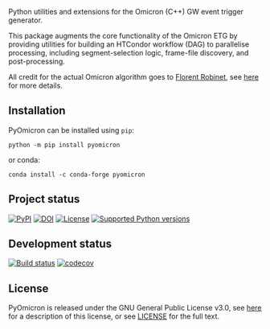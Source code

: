 Python utilities and extensions for the Omicron (C++) GW event trigger generator.

This package augments the core functionality of the Omicron ETG by providing utilities for building an HTCondor workflow (DAG) to parallelise processing, including segment-selection logic, frame-file discovery, and post-processing.

All credit for the actual Omicron algorithm goes to [Florent Robinet](//github.com/FlorentRobinet/), see [here](http://virgo.in2p3.fr/GWOLLUM/v2r2/index.html?Main) for more details.

## Installation

PyOmicron can be installed using `pip`:

```shell
python -m pip install pyomicron
```

or conda:

```shell
conda install -c conda-forge pyomicron
```

## Project status

[![PyPI](https://badge.fury.io/py/pyomicron.svg)](http://badge.fury.io/py/pyomicron)
[![DOI](https://zenodo.org/badge/53675102.svg)](https://zenodo.org/badge/latestdoi/53675102)
[![License](https://img.shields.io/pypi/l/pyomicron.svg)](https://choosealicense.com/licenses/gpl-3.0/)
[![Supported Python versions](https://img.shields.io/pypi/pyversions/pyomicron.svg)](https://pypi.org/project/pyomicron/)

## Development status

[![Build status](https://github.com/gwpy/pyomicron/actions/workflows/build.yml/badge.svg?branch=master)](https://github.com/gwpy/pyomicron/actions/workflows/build.yml)
[![codecov](https://codecov.io/gh/gwpy/pyomicron/branch/master/graph/badge.svg)](https://codecov.io/gh/gwpy/pyomicron)

## License

PyOmicron is released under the GNU General Public License v3.0, see [here](https://choosealicense.com/licenses/gpl-3.0/) for a description of this license, or see [LICENSE](https://github.com/gwpy/pyomicron/blob/master/LICENSE) for the full text.
